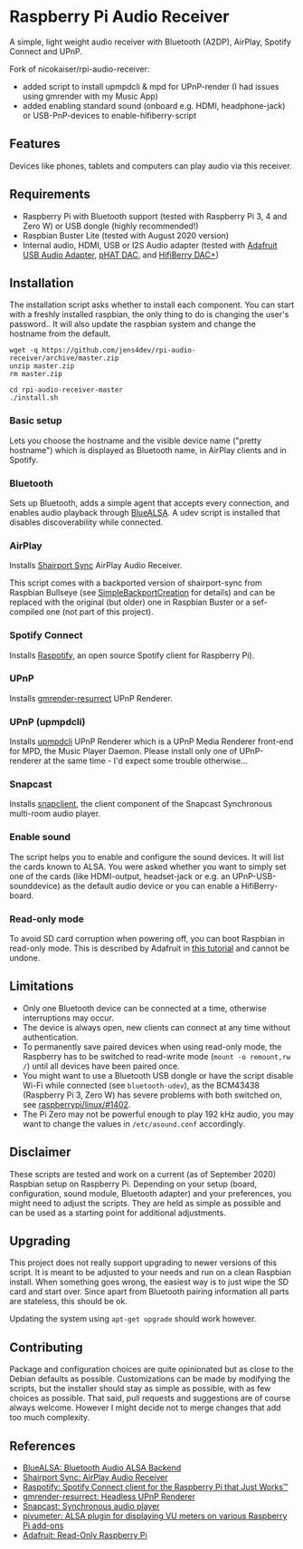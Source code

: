 # Raspberry Pi Audio Receiver

A simple, light weight audio receiver with Bluetooth (A2DP), AirPlay, Spotify Connect and UPnP.

Fork of nicokaiser/rpi-audio-receiver:

* added script to install upmpdcli & mpd for UPnP-render (I had issues using gmrender with my Music App)
* added enabling standard sound (onboard e.g. HDMI, headphone-jack) or USB-PnP-devices to enable-hifiberry-script

## Features

Devices like phones, tablets and computers can play audio via this receiver.

## Requirements

* Raspberry Pi with Bluetooth support (tested with Raspberry Pi 3, 4 and Zero W) or USB dongle (highly recommended!)
* Raspbian Buster Lite (tested with August 2020 version)
* Internal audio, HDMI, USB or I2S Audio adapter (tested with [Adafruit USB Audio Adapter](https://www.adafruit.com/product/1475),  [pHAT DAC](https://shop.pimoroni.de/products/phat-dac), and [HifiBerry DAC+](https://www.hifiberry.com/products/dacplus/))

## Installation

The installation script asks whether to install each component. You can start with a freshly installed raspbian, the only thing to do is changing the user's password.. It will also update the raspbian system and change the hostname from the default.

    wget -q https://github.com/jens4dev/rpi-audio-receiver/archive/master.zip
    unzip master.zip
    rm master.zip

    cd rpi-audio-receiver-master
    ./install.sh

### Basic setup

Lets you choose the hostname and the visible device name ("pretty hostname") which is displayed as Bluetooth name, in AirPlay clients and in Spotify.

### Bluetooth

Sets up Bluetooth, adds a simple agent that accepts every connection, and enables audio playback through [BlueALSA](https://github.com/Arkq/bluez-alsa). A udev script is installed that disables discoverability while connected.

### AirPlay

Installs [Shairport Sync](https://github.com/mikebrady/shairport-sync) AirPlay Audio Receiver.

This script comes with a backported version of shairport-sync from Raspbian Bullseye (see [SimpleBackportCreation](https://wiki.debian.org/SimpleBackportCreation) for details) and can be replaced with the original (but older) one in Raspbian Buster or a sef-compiled one (not part of this project).

### Spotify Connect

Installs [Raspotify](https://github.com/dtcooper/raspotify), an open source Spotify client for Raspberry Pi).

### UPnP

Installs [gmrender-resurrect](http://github.com/hzeller/gmrender-resurrect) UPnP Renderer.

### UPnP (upmpdcli)

Installs [upmpdcli](https://www.lesbonscomptes.com/upmpdcli/index.html) UPnP Renderer which is a UPnP Media Renderer front-end for MPD, the Music Player Daemon.
Please install only one of UPnP-renderer at the same time - I'd expect some trouble otherwise...

### Snapcast

Installs [snapclient](https://github.com/badaix/snapcast), the client component of the Snapcast Synchronous multi-room audio player.

### Enable sound

The script helps you to enable and configure the sound devices. It will list the cards known to ALSA. You were asked whether you want to simply
set one of the cards (like HDMI-output, headset-jack or e.g. an UPnP-USB-sounddevice) as the default audio device or you can enable a HifiBerry-board.

### Read-only mode

To avoid SD card corruption when powering off, you can boot Raspbian in read-only mode. This is described by Adafruit in [this tutorial](https://learn.adafruit.com/read-only-raspberry-pi/) and cannot be undone.

## Limitations

* Only one Bluetooth device can be connected at a time, otherwise interruptions may occur.
* The device is always open, new clients can connect at any time without authentication.
* To permanently save paired devices when using read-only mode, the Raspberry has to be switched to read-write mode (`mount -o remount,rw /`) until all devices have been paired once.
* You might want to use a Bluetooth USB dongle or have the script disable Wi-Fi while connected (see `bluetooth-udev`), as the BCM43438 (Raspberry Pi 3, Zero W) has severe problems with both switched on, see [raspberrypi/linux/#1402](https://github.com/raspberrypi/linux/issues/1402).
* The Pi Zero may not be powerful enough to play 192 kHz audio, you may want to change the values in `/etc/asound.conf` accordingly.

## Disclaimer

These scripts are tested and work on a current (as of September 2020) Raspbian setup on Raspberry Pi. Depending on your setup (board, configuration, sound module, Bluetooth adapter) and your preferences, you might need to adjust the scripts. They are held as simple as possible and can be used as a starting point for additional adjustments.

## Upgrading

This project does not really support upgrading to newer versions of this script. It is meant to be adjusted to your needs and run on a clean Raspbian install. When something goes wrong, the easiest way is to just wipe the SD card and start over. Since apart from Bluetooth pairing information all parts are stateless, this should be ok.

Updating the system using `apt-get upgrade` should work however.

## Contributing

Package and configuration choices are quite opinionated but as close to the Debian defaults as possible. Customizations can be made by modifying the scripts, but the installer should stay as simple as possible, with as few choices as possible. That said, pull requests and suggestions are of course always welcome. However I might decide not to merge changes that add too much complexity.

## References

* [BlueALSA: Bluetooth Audio ALSA Backend](https://github.com/Arkq/bluez-alsa)
* [Shairport Sync: AirPlay Audio Receiver](https://github.com/mikebrady/shairport-sync)
* [Raspotify: Spotify Connect client for the Raspberry Pi that Just Works™](https://github.com/dtcooper/raspotify)
* [gmrender-resurrect: Headless UPnP Renderer](http://github.com/hzeller/gmrender-resurrect)
* [Snapcast: Synchronous audio player](https://github.com/badaix/snapcast)
* [pivumeter: ALSA plugin for displaying VU meters on various Raspberry Pi add-ons](https://github.com/pimoroni/pivumeter)
* [Adafruit: Read-Only Raspberry Pi](https://github.com/adafruit/Raspberry-Pi-Installer-Scripts/blob/master/read-only-fs.sh)
